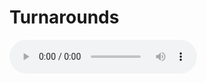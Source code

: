 # Turnarounds



<audio controls>
  <source src="I-vi-ii-V (C Major).mp3">
  Your browser does not support the audio element.
</audio>
